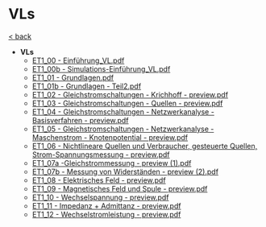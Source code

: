 # VLs

[< back](../B-REE-ET1.md)

- __VLs__
   - [ET1\_00 \- Einführung\_VL.pdf](ET1_00%20-%20Einfu%CC%88hrung_VL.pdf)
   - [ET1\_00b \- Simulations\-Einführung\_VL.pdf](ET1_00b%20-%20Simulations-Einfu%CC%88hrung_VL.pdf)
   - [ET1\_01 \- Grundlagen.pdf](ET1_01%20-%20Grundlagen.pdf)
   - [ET1\_01b \- Grundlagen \- Teil2.pdf](ET1_01b%20-%20Grundlagen%20-%20Teil2.pdf)
   - [ET1\_02 \- Gleichstromschaltungen \- Krichhoff \- preview.pdf](ET1_02%20-%20Gleichstromschaltungen%20-%20Krichhoff%20-%20preview.pdf)
   - [ET1\_03 \- Gleichstromschaltungen \- Quellen \- preview.pdf](ET1_03%20-%20Gleichstromschaltungen%20-%20Quellen%20-%20preview.pdf)
   - [ET1\_04 \- Gleichstromschaltungen \- Netzwerkanalyse \- Basisverfahren \- preview.pdf](ET1_04%20-%20Gleichstromschaltungen%20-%20Netzwerkanalyse%20-%20Basisverfahren%20-%20preview.pdf)
   - [ET1\_05 \- Gleichstromschaltungen \- Netzwerkanalyse \- Maschenstrom \- Knotenpotential \- preview.pdf](ET1_05%20-%20Gleichstromschaltungen%20-%20Netzwerkanalyse%20-%20Maschenstrom%20-%20Knotenpotential%20-%20preview.pdf)
   - [ET1\_06 \- Nichtlineare Quellen und Verbraucher, gesteuerte Quellen, Strom\-Spannungsmessung \- preview.pdf](ET1_06%20-%20Nichtlineare%20Quellen%20und%20Verbraucher%2C%20gesteuerte%20Quellen%2C%20Strom-Spannungsmessung%20-%20preview.pdf)
   - [ET1\_07a \-Gleichstrommessung \- preview (1).pdf](ET1_07a%20-Gleichstrommessung%20-%20preview%20(1).pdf)
   - [ET1\_07b \- Messung von Widerständen \- preview (2).pdf](ET1_07b%20-%20Messung%20von%20Widersta%CC%88nden%20-%20preview%20(2).pdf)
   - [ET1\_08 \- Elektrisches Feld \- preview.pdf](ET1_08%20-%20Elektrisches%20Feld%20-%20preview.pdf)
   - [ET1\_09 \- Magnetisches Feld und Spule \- preview.pdf](ET1_09%20-%20Magnetisches%20Feld%20und%20Spule%20-%20preview.pdf)
   - [ET1\_10 \- Wechselspannung \- preview.pdf](ET1_10%20-%20Wechselspannung%20-%20preview.pdf)
   - [ET1\_11 \- Impedanz + Admittanz \- preview.pdf](ET1_11%20-%20Impedanz%20%2B%20Admittanz%20-%20preview.pdf)
   - [ET1\_12 \- Wechselstromleistung \- preview.pdf](ET1_12%20-%20Wechselstromleistung%20-%20preview.pdf)
